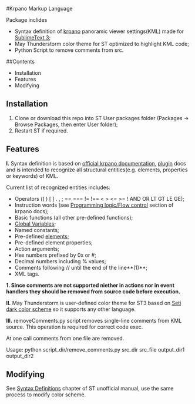 #Krpano Markup Language

Package inclides 
* Syntax definition of [krpano](http://krpano.com) panoramic viewer settings(KML) made for [SublimeText 3](http://www.sublimetext.com/3);
* May Thunderstorm color theme for ST optimized to highlight KML code;
* Python Script to remove comments from src.

##Contents

* Installation
* Features
* Modifying

## Installation ##

1. Clone or download this repo into ST User packages folder (Packages -> Browse Packages, then enter User folder);
2. Restart ST if required.

## Features ##

**I.**	Syntax definition is based on [official krpano documentation](http://krpano.com/docu/xml/#top), [plugin](http://krpano.com/plugins/) docs and is intended to recognize all structural entities(e.g. elements, properties or keywords) of KML.

Current list of recognized entities includes:
* Operators (( ) [ ] . , ; == === != !== < > <= >= ! AND OR LT GT LE GE);
* Instruction words (see [Programming logic/Flow control](http://krpano.com/docu/actions/#actionsreference) section of krpano docs);
* Basic functions (all other pre-defined functions);
* [Global Variables](http://krpano.com/docu/actions/#globalvarsreference);
* Named constants;
* Pre-defined [elements](http://krpano.com/docu/xml);
* Pre-defined element properties;
* Action arguments;
* Hex numbers prefixed by 0x or #;
* Decimal numbers including % values;
* Comments following // until the end of the line**(1)**;
* XML tags.

**1. Since comments are not supported niether in actions nor in event handlers they should be removed from source code before execution.**

**II.**	May Thunderstorm is user-defined color theme for ST3 based on [Seti dark color scheme](https://github.com/jesseweed/seti-ui) so it supports any other language.

**III.**	removeComments.py script removes single-line comments from KML source. This operation is required for correct code exec.

At one call comments from one file are removed.

Usage:
	python script_dir/remove_comments.py src_dir src_file output_dir1 output_dir2

## Modifying ##
 
See [Syntax Definitions](http://docs.sublimetext.info/en/latest/extensibility/syntaxdefs.html) chapter of ST unofficial manual,
use the same process to modify color scheme.